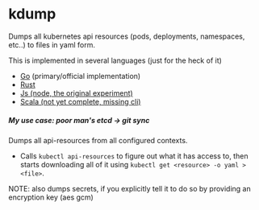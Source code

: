 # kdump
Dumps all kubernetes api resources (pods, deployments, namespaces, etc..) to files in yaml form.

This is implemented in several languages (just for the heck of it) 

* [Go](https://github.com/gigurra/kdump/tree/use-go) (primary/official implementation)
* [Rust](https://github.com/gigurra/kdump/tree/use-rust)
* [Js (node, the original experiment)](https://github.com/gigurra/kdump/tree/use-node)
* [Scala (not yet complete, missing cli)](https://github.com/gigurra/kdump/tree/use-scala)

##### *My use case: poor man's etcd -> git sync*

Dumps all api-resources from all configured contexts.

* Calls `kubectl api-resources` to figure out what it has access to, then starts downloading all of it using `kubectl get <resource> -o yaml > <file>`.

NOTE: also dumps secrets, if you explicitly tell it to do so by providing an encryption key (aes gcm)
